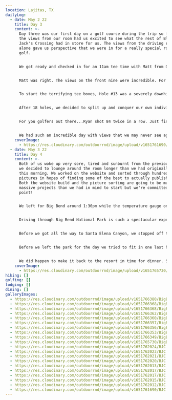 ```yaml
---
location: Lajitas, TX
dailyLog:
  - date: May 2 22
    title: Day 3
    content: >-
      Day three was our first day on a golf course during the trip so far and
      the views from our room had us excited to see what the rest of Black
      Jack's Crossing had in store for us. The views from the driving range
      alone gave us perspective that we were in for a really special round of
      golf.


      We got ready and checked in for an 11am tee time with Matt from Dallas, the course's head professional. He told the front nine goes straight out into the canyon with some really amazing views, but save our photography skills for the back nine. He also recommended that we drive up to the back tee boxes on holes 13, 14 and 15 to see the views.


      Matt was right. The views on the front nine were incredible. For any other golf course that would have been enough and every golfer would have been amazed, but this isn't just any golf course. We took Matt's advice and drove the treacherous cart paths up to the back tee boxes on every hole on the back nine. We're not sure there are words to fit the description of the views. Equal parts terrifying and awe inspiring is the best we can come up with for now. The pictures definitely don't do the course justice but we hope you like them just the same.


      To start the terrifying tee boxes, Hole #13 was a severely downhill par 3 with the green sitting what seemed like several hundred feet below us. Ryan hit a tee shot and walked off saying his heart was racing and adrenaline was pumping like he had just been in a boxing match. #14 and #15 gave you views of the Rio Grande river and the border of Mexico. Several people told us you could hit a golf ball into Mexico from #15 tee box. We opted to save the golf ball but the views definitely could not be beat.


      After 18 holes, we decided to split up and conquer our own individual passions. One of us stayed on the golf course and played another 18 holes 🏌🏼‍♂️ while the other went back to the room and worked on this website. We imagine you can guess who did what. 💁‍♀️


      For you golfers out there...Ryan shot 84 twice in a row. Just finishing 36 holes in one day in the desert with temps hovering around 100 is a feat. The second time around the front nine he shot 38 with a birdie and a double bogey. Pretty amazing stuff.


      We had such an incredible day with views that we may never see again on a golf course that might be one of the best on the planet as far as we're concerned. We both loaded up the aloe and lotion after a long day in the sun. Next up...a day back in Big Bend National Park! ✌🏼
    coverImage:
      - https://res.cloudinary.com/outdoorrnd/image/upload/v1651761690/BJC.1_ixmt60.jpg
  - date: May 3 22
    title: Day 4
    content: >-
      Both of us woke up very sore, tired and sunburnt from the previous day so
      we decided to lounge around the room longer than we had originally planned
      this morning. We worked on the website and sorted through hundreds of
      pictures in hopes of finding some of the best to actually publish here.
      Both the website build and the picture sorting are going to be much more
      massive projects than we had in mind to start but we're committed at this
      point!


      We left for Big Bend around 1:30pm while the temperature gauge on the Rav4 fluctuated between 99 and 103 along the way. Yep, we're definitely in the desert. 🌵


      Driving through Big Bend National Park is such a spectacular experience! We entered the west side of the park this time and decided to immediately turn onto the very popular Ross Maxwell Scenic Drive. We took the drive the full 24 miles down to the Santa Elena Canyon. Both the drive and the canyon are traditionally immersive Big Bend experiences. The Ross Maxwell Scenic Drive is equal parts terrifying and jaw dropping. The Santa Elena Canyon Trail is a bit of both as well and definitely our favorite hike on the trip to date. There will be lots of pictures of Santa Elena Canyon, the trail and a couple of us on a cliffside overlooking the Rio Grande river in the gallery!


      Before we got all the way to Santa Elena Canyon, we stopped off to do a short hike at Tuff Canyon. We put our brave pants on and hiked down a narrow cliff trail (that we found out later wasn't actually the trail) to the edge of the cliff overlooking the canyon. This was an exhilarating experience to say the least! We then hiked down the ACTUAL trail into the canyon and back out. It was a great way to get the blood flowing for the rest of the day.


      Before we left the park for the day we tried to fit in one last hike at the Upper Burro Mesa Pouroff Trail. First, we were both exhausted and cramping. Second, we weren't *really* aware there would be bouldering involved. Third, we were definitely not aware that we would be slogging through another sand/gravel canyon for over a mile one way. Finally, if we didn't make it back to the resort by 8:30pm at the latest we wouldn't get to eat dinner that night (more on that in the Lajitas Golf Resort Restaurant review...). We decided to turn around about halfway through the hike and really had to push ourselves to get back up the canyon to the car. Our legs were cramping so bad the whole way out that we weren't sure we were going to make it. We also lost the trail for a split second and got to feel the dread of being "lost in the wilderness." Luckily it was an actual second and we found the trail again. No harm done.


      We did happen to make it back to the resort in time for dinner. Some fajitas and chicken fried steak helped ease the pain in our bodies and replenish all the calories we burned that day (and more). It was going to be easy to sleep this evening and we're excited to head up to Carlsbad in the morning! 👫
    coverImage:
      - https://res.cloudinary.com/outdoorrnd/image/upload/v1651765730/BigBend.1_tnoeo7.jpg
hiking: []
golfing: []
lodging: []
dining: []
galleryImages:
  - https://res.cloudinary.com/outdoorrnd/image/upload/v1651766380/BigBend.7_w3rkny.jpg
  - https://res.cloudinary.com/outdoorrnd/image/upload/v1651766368/BigBend.4_cgbbvb.jpg
  - https://res.cloudinary.com/outdoorrnd/image/upload/v1651766368/BigBend.3_c1c8qb.jpg
  - https://res.cloudinary.com/outdoorrnd/image/upload/v1651766362/BigBend.2_eyb5qw.jpg
  - https://res.cloudinary.com/outdoorrnd/image/upload/v1651766360/BigBend.10_cakn0n.jpg
  - https://res.cloudinary.com/outdoorrnd/image/upload/v1651766357/BigBend.5_s9nr4p.jpg
  - https://res.cloudinary.com/outdoorrnd/image/upload/v1651766356/BigBend.9_t7tscx.jpg
  - https://res.cloudinary.com/outdoorrnd/image/upload/v1651766353/BigBend.8_snoiss.jpg
  - https://res.cloudinary.com/outdoorrnd/image/upload/v1651766349/BigBend.6_lxk6df.jpg
  - https://res.cloudinary.com/outdoorrnd/image/upload/v1651765730/BigBend.1_tnoeo7.jpg
  - https://res.cloudinary.com/outdoorrnd/image/upload/v1651762024/BJC.8_thn1ph.jpg
  - https://res.cloudinary.com/outdoorrnd/image/upload/v1651762023/BJC.10_zljhre.jpg
  - https://res.cloudinary.com/outdoorrnd/image/upload/v1651762021/BJC.9_sj6zzm.jpg
  - https://res.cloudinary.com/outdoorrnd/image/upload/v1651762020/BJC.6_ifasp4.jpg
  - https://res.cloudinary.com/outdoorrnd/image/upload/v1651762013/BJC.3_z1pgsp.jpg
  - https://res.cloudinary.com/outdoorrnd/image/upload/v1651762017/BJC.4_lxzszb.jpg
  - https://res.cloudinary.com/outdoorrnd/image/upload/v1651762017/BJC.7_lzkdfy.jpg
  - https://res.cloudinary.com/outdoorrnd/image/upload/v1651762015/BJC.2_kr253b.jpg
  - https://res.cloudinary.com/outdoorrnd/image/upload/v1651762012/BJC.5_tjfqty.jpg
  - https://res.cloudinary.com/outdoorrnd/image/upload/v1651761690/BJC.1_ixmt60.jpg
---
```

